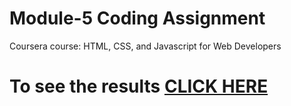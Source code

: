 
# Module-5 Coding Assignment

Coursera course: HTML, CSS, and Javascript for Web Developers

# To see the results [CLICK HERE](https://rafaelspereira1.github.io/Fullstack-Course-Johns-Hopkins-University/module5-solution/index.html)
